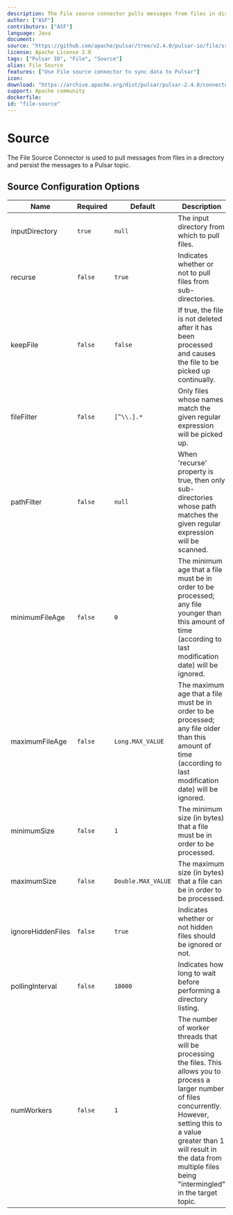 ```yaml
---
description: The File source connector pulls messages from files in directories and persists the messages to Pulsar topics.
author: ["ASF"]
contributors: ["ASF"]
language: Java
document: 
source: "https://github.com/apache/pulsar/tree/v2.4.0/pulsar-io/file/src/main/java/org/apache/pulsar/io/file"
license: Apache License 2.0
tags: ["Pulsar IO", "File", "Source"]
alias: File Source
features: ["Use File source connector to sync data to Pulsar"]
icon:
download: "https://archive.apache.org/dist/pulsar/pulsar-2.4.0/connectors/pulsar-io-file-2.4.0.nar"
support: Apache community
dockerfile: 
id: "file-source"
---
```


# Source

The File Source Connector is used to pull messages from files in a directory and persist the messages
to a Pulsar topic.

## Source Configuration Options

| Name | Required | Default | Description |
|------|----------|---------|-------------|
| inputDirectory | `true` | `null` | The input directory from which to pull files. |
| recurse | `false` | `true` | Indicates whether or not to pull files from sub-directories. |
| keepFile | `false` | `false` | If true, the file is not deleted after it has been processed and causes the file to be picked up continually. |
| fileFilter | `false` | `[^\\.].*` | Only files whose names match the given regular expression will be picked up. |
| pathFilter | `false` | `null` | When 'recurse' property is true, then only sub-directories whose path matches the given regular expression will be scanned. |
| minimumFileAge | `false` | `0` | The minimum age that a file must be in order to be processed; any file younger than this amount of time (according to last modification date) will be ignored. |
| maximumFileAge | `false` | `Long.MAX_VALUE` | The maximum age that a file must be in order to be processed; any file older than this amount of time (according to last modification date) will be ignored. |
| minimumSize | `false` | `1` | The minimum size (in bytes) that a file must be in order to be processed. |
| maximumSize | `false` | `Double.MAX_VALUE` | The maximum size (in bytes) that a file can be in order to be processed. |
| ignoreHiddenFiles | `false` | `true` | Indicates whether or not hidden files should be ignored or not. |
| pollingInterval | `false` | `10000` | Indicates how long to wait before performing a directory listing. |
| numWorkers | `false` | `1` | The number of worker threads that will be processing the files. This allows you to process a larger number of files concurrently. However, setting this to a value greater than 1 will result in the data from multiple files being "intermingled" in the target topic. |
